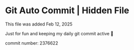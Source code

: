 # Git Auto Commit | Hidden File

This file was added Feb 12, 2025

Just for fun and keeping my daily git commit active 🤪

commit number: 2376622
